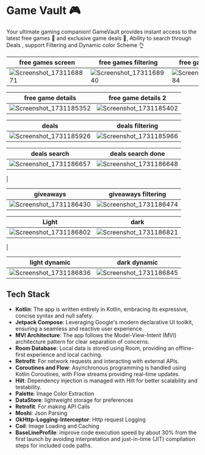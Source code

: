 # Game Vault 🎮
Your ultimate gaming companion! GameVault provides instant access to the latest free games 🎉 and exclusive game deals 🤑, Ability to search through Deals , support Filtering and Dynamic color Scheme 👌


| free games screen | free games filtering | free game filtering 2 |
|---|---|---|
|![Screenshot_1731168871](https://github.com/user-attachments/assets/b5e901da-0fd6-4513-b540-867a0cc93a3c)|![Screenshot_1731168940](https://github.com/user-attachments/assets/0adaa842-8c78-472b-8ad8-487376a3e1ce)|![Screenshot_1731168984](https://github.com/user-attachments/assets/bd8e0e80-aa8b-4e3e-be83-79ac216d373b)|

| free game details | free game details 2|
|--|--|
|![Screenshot_1731185352](https://github.com/user-attachments/assets/831b1192-b24e-43fe-9d87-bd87c50f4a01)|![Screenshot_1731185402](https://github.com/user-attachments/assets/e094abeb-ff87-444b-8aa1-3a91b1a0a949)|

|deals|deals filtering|
|--|--|
|![Screenshot_1731185926](https://github.com/user-attachments/assets/1ef33e65-ae92-4ca6-af9a-c275d06b0ef3)|![Screenshot_1731185966](https://github.com/user-attachments/assets/34ffd7b7-ce26-42bc-b08e-92e6b6598848)|

|deals search| deals search done|
|--|--|
|![Screenshot_1731186657](https://github.com/user-attachments/assets/4c10e8b7-7460-4376-8942-e2d24b0f77b4)|![Screenshot_1731186648](https://github.com/user-attachments/assets/c84d211e-1ec7-4581-a046-79433a9a7a50)
|

|giveaways|giveaways filtering|
|--|--|
|![Screenshot_1731186430](https://github.com/user-attachments/assets/ba40e295-119c-44b0-b30e-445176a22f97)|![Screenshot_1731186474](https://github.com/user-attachments/assets/42fdc655-e230-4ee3-87d5-1fd3b3405680)|

|Light|dark|
|--|--|
|![Screenshot_1731186802](https://github.com/user-attachments/assets/aadfbb4f-54d1-4f68-9a7e-246d6602a95f)|![Screenshot_1731186821](https://github.com/user-attachments/assets/b6c89d72-de8f-4a6f-ba09-63a55ce1fd8f)
|

|light dynamic|dark dynamic|
|--|--|
|![Screenshot_1731186836](https://github.com/user-attachments/assets/3bb64a73-899c-4b3c-ba02-5d18ef9fd098)|![Screenshot_1731186845](https://github.com/user-attachments/assets/097f76f8-0570-4cba-b0b9-811f30b1ef86)|

## Tech Stack

- **Kotlin**: The app is written entirely in Kotlin, embracing its expressive, concise syntax and null safety.
- **Jetpack Compose**: Leveraging Google's modern declarative UI toolkit, ensuring a seamless and reactive user experience.
- **MVI Architecture**: The app follows the Model-View-Intent (MVI) architecture pattern for clear separation of concerns.
- **Room Database**: Local data is stored using Room, providing an offline-first experience and local caching.
- **Retrofit**: For network requests and interacting with external APIs.
- **Coroutines and Flow**: Asynchronous programming is handled using Kotlin Coroutines, with Flow streams providing real-time updates.
- **Hilt**: Dependency injection is managed with Hilt for better scalability and testability.
- **Palette**: Image Color Extraction
- **DataStore**: lightweight storage for preferences
- **Retrofit**: For making API Calls
- **Moshi**: Json Parsing
- **OkHttp-Logging-Interceptor**: Http request Logging
- **Coil**: Image Loading and Caching
- **BaseLineProfile**: improve code execution speed by about 30% from the first launch by avoiding interpretation and just-in-time (JIT) compilation steps for included code paths.

